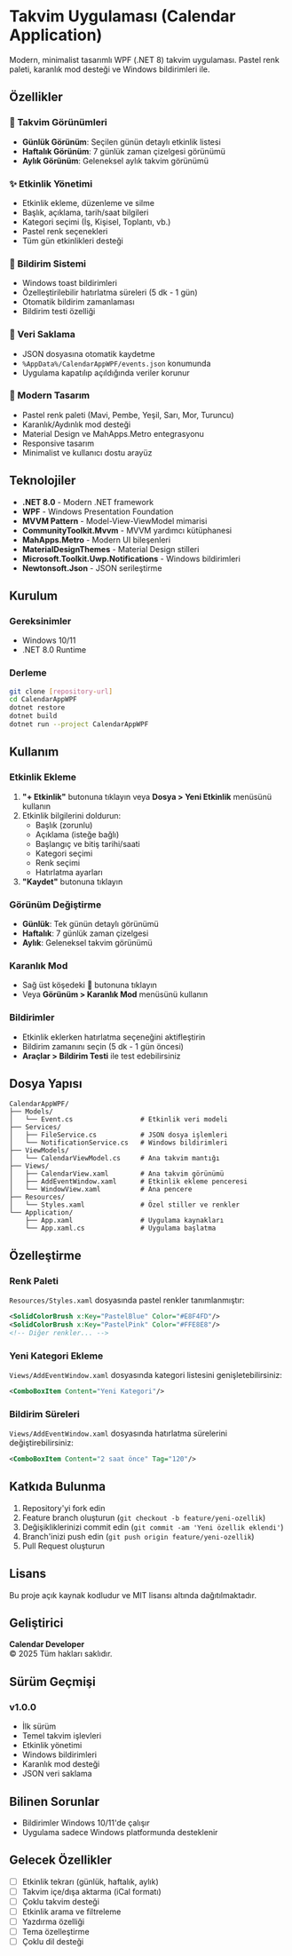 # Takvim Uygulaması (Calendar Application)

Modern, minimalist tasarımlı WPF (.NET 8) takvim uygulaması. Pastel renk paleti, karanlık mod desteği ve Windows bildirimleri ile.

## Özellikler

### 📅 Takvim Görünümleri
- **Günlük Görünüm**: Seçilen günün detaylı etkinlik listesi
- **Haftalık Görünüm**: 7 günlük zaman çizelgesi görünümü
- **Aylık Görünüm**: Geleneksel aylık takvim görünümü

### ✨ Etkinlik Yönetimi
- Etkinlik ekleme, düzenleme ve silme
- Başlık, açıklama, tarih/saat bilgileri
- Kategori seçimi (İş, Kişisel, Toplantı, vb.)
- Pastel renk seçenekleri
- Tüm gün etkinlikleri desteği

### 🔔 Bildirim Sistemi
- Windows toast bildirimleri
- Özelleştirilebilir hatırlatma süreleri (5 dk - 1 gün)
- Otomatik bildirim zamanlaması
- Bildirim testi özelliği

### 💾 Veri Saklama
- JSON dosyasına otomatik kaydetme
- `%AppData%/CalendarAppWPF/events.json` konumunda
- Uygulama kapatılıp açıldığında veriler korunur

### 🎨 Modern Tasarım
- Pastel renk paleti (Mavi, Pembe, Yeşil, Sarı, Mor, Turuncu)
- Karanlık/Aydınlık mod desteği
- Material Design ve MahApps.Metro entegrasyonu
- Responsive tasarım
- Minimalist ve kullanıcı dostu arayüz

## Teknolojiler

- **.NET 8.0** - Modern .NET framework
- **WPF** - Windows Presentation Foundation
- **MVVM Pattern** - Model-View-ViewModel mimarisi
- **CommunityToolkit.Mvvm** - MVVM yardımcı kütüphanesi
- **MahApps.Metro** - Modern UI bileşenleri
- **MaterialDesignThemes** - Material Design stilleri
- **Microsoft.Toolkit.Uwp.Notifications** - Windows bildirimleri
- **Newtonsoft.Json** - JSON serileştirme

## Kurulum

### Gereksinimler
- Windows 10/11
- .NET 8.0 Runtime

### Derleme
```bash
git clone [repository-url]
cd CalendarAppWPF
dotnet restore
dotnet build
dotnet run --project CalendarAppWPF
```

## Kullanım

### Etkinlik Ekleme
1. **"+ Etkinlik"** butonuna tıklayın veya **Dosya > Yeni Etkinlik** menüsünü kullanın
2. Etkinlik bilgilerini doldurun:
   - Başlık (zorunlu)
   - Açıklama (isteğe bağlı)
   - Başlangıç ve bitiş tarihi/saati
   - Kategori seçimi
   - Renk seçimi
   - Hatırlatma ayarları
3. **"Kaydet"** butonuna tıklayın

### Görünüm Değiştirme
- **Günlük**: Tek günün detaylı görünümü
- **Haftalık**: 7 günlük zaman çizelgesi
- **Aylık**: Geleneksel takvim görünümü

### Karanlık Mod
- Sağ üst köşedeki **🌙** butonuna tıklayın
- Veya **Görünüm > Karanlık Mod** menüsünü kullanın

### Bildirimler
- Etkinlik eklerken hatırlatma seçeneğini aktifleştirin
- Bildirim zamanını seçin (5 dk - 1 gün öncesi)
- **Araçlar > Bildirim Testi** ile test edebilirsiniz

## Dosya Yapısı

```
CalendarAppWPF/
├── Models/
│   └── Event.cs                 # Etkinlik veri modeli
├── Services/
│   ├── FileService.cs           # JSON dosya işlemleri
│   └── NotificationService.cs   # Windows bildirimleri
├── ViewModels/
│   └── CalendarViewModel.cs     # Ana takvim mantığı
├── Views/
│   ├── CalendarView.xaml        # Ana takvim görünümü
│   ├── AddEventWindow.xaml      # Etkinlik ekleme penceresi
│   └── WindowView.xaml          # Ana pencere
├── Resources/
│   └── Styles.xaml              # Özel stiller ve renkler
└── Application/
    ├── App.xaml                 # Uygulama kaynakları
    └── App.xaml.cs              # Uygulama başlatma
```

## Özelleştirme

### Renk Paleti
`Resources/Styles.xaml` dosyasında pastel renkler tanımlanmıştır:
```xml
<SolidColorBrush x:Key="PastelBlue" Color="#E8F4FD"/>
<SolidColorBrush x:Key="PastelPink" Color="#FFE8E8"/>
<!-- Diğer renkler... -->
```

### Yeni Kategori Ekleme
`Views/AddEventWindow.xaml` dosyasında kategori listesini genişletebilirsiniz:
```xml
<ComboBoxItem Content="Yeni Kategori"/>
```

### Bildirim Süreleri
`Views/AddEventWindow.xaml` dosyasında hatırlatma sürelerini değiştirebilirsiniz:
```xml
<ComboBoxItem Content="2 saat önce" Tag="120"/>
```

## Katkıda Bulunma

1. Repository'yi fork edin
2. Feature branch oluşturun (`git checkout -b feature/yeni-ozellik`)
3. Değişikliklerinizi commit edin (`git commit -am 'Yeni özellik eklendi'`)
4. Branch'inizi push edin (`git push origin feature/yeni-ozellik`)
5. Pull Request oluşturun

## Lisans

Bu proje açık kaynak kodludur ve MIT lisansı altında dağıtılmaktadır.

## Geliştirici

**Calendar Developer**  
© 2025 Tüm hakları saklıdır.

## Sürüm Geçmişi

### v1.0.0
- İlk sürüm
- Temel takvim işlevleri
- Etkinlik yönetimi
- Windows bildirimleri
- Karanlık mod desteği
- JSON veri saklama

## Bilinen Sorunlar

- Bildirimler Windows 10/11'de çalışır
- Uygulama sadece Windows platformunda desteklenir

## Gelecek Özellikler

- [ ] Etkinlik tekrarı (günlük, haftalık, aylık)
- [ ] Takvim içe/dışa aktarma (iCal formatı)
- [ ] Çoklu takvim desteği
- [ ] Etkinlik arama ve filtreleme
- [ ] Yazdırma özelliği
- [ ] Tema özelleştirme
- [ ] Çoklu dil desteği
